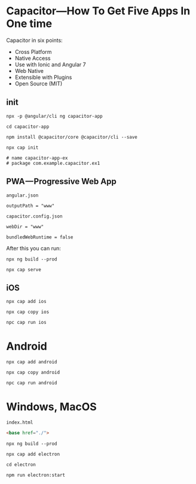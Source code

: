 # Capacitor—How To Get Five Apps In One time

Capacitor in six points:

- Cross Platform
- Native Access
- Use with Ionic and Angular 7
- Web Native
- Extensible with Plugins
- Open Source (MIT)

## init

```
npx -p @angular/cli ng capacitor-app

cd capacitor-app

npm install @capacitor/core @capacitor/cli --save

npx cap init

# name capacitor-app-ex
# package com.example.capacitor.ex1
```

## PWA — Progressive Web App

`angular.json`
```
outputPath = "www"
```

`capacitor.config.json`
```
webDir = "www"

bundledWebRuntime = false
```

After this you can run:

```
npx ng build --prod

npx cap serve
```

## iOS

```
npx cap add ios

npx cap copy ios

npc cap run ios
```

# Android

```
npx cap add android

npx cap copy android

npc cap run android
```

# Windows, MacOS

`index.html`
```html
<base href="./">
```

```
npx ng build --prod

npx cap add electron

cd electron

npm run electron:start
```